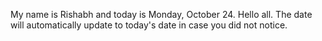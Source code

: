 My name is Rishabh and today is Monday, October 24. Hello all. The date will automatically update to today's date in case you did not notice.
